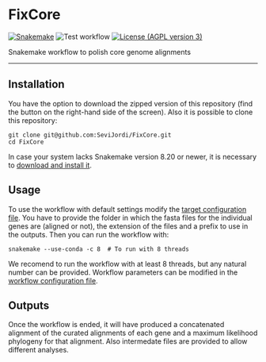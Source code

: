 # FixCore

[![Snakemake](https://img.shields.io/badge/Snakemake-≥8.20-brightgreen.svg?style=flat)](https://snakemake.readthedocs.io)
![Test workflow](https://github.com/SeviJordi/FixCore/actions/workflows/test.yaml/badge.svg)
 [![License (AGPL version 3)](https://img.shields.io/badge/license-GNU%20AGPL%20version%203-green.svg)](COPYING)
 
Snakemake workflow to polish core genome alignments

---

## Installation

You have the option to download the zipped version of this repository (find the button on the right-hand side of the screen). Also it is possible to clone this repository:

```
git clone git@github.com:SeviJordi/FixCore.git
cd FixCore

```

In case your system lacks Snakemake version 8.20 or newer, it is necessary to [download and install it](https://snakemake.readthedocs.io/en/stable/getting_started/installation.html).

## Usage

To use the workflow with default settings modify the [target configuration file](/config/target.yaml). You have to provide the folder in which the fasta files for the individual genes are (aligned or not), the extension of the files and a prefix to use in the outputs. Then you can run the workflow with:

```
snakemake --use-conda -c 8  # To run with 8 threads
```

We recomend to run the workflow with at least 8 threads, but any natural number can be provided. Workflow parameters can be modified in the [workflow configuration file](/config/config.yaml).


## Outputs

Once the workflow is ended, it will have produced a concatenated alignment of the curated alignments of each gene and a maximum likelihood phylogeny for that alignment. Also intermedate files are provided to allow different analyses. 
